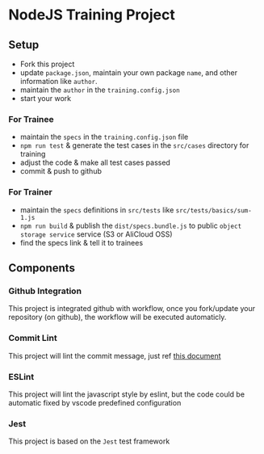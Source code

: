 # NodeJS Training Project

## Setup

* Fork this project
* update `package.json`, maintain your own package `name`, and other information like `author`.
* maintain the `author` in the `training.config.json`
* start your work

### For Trainee

* maintain the `specs` in the `training.config.json` file
* `npm run test` & generate the test cases in the `src/cases` directory for training
* adjust the code & make all test cases passed
* commit & push to github

### For Trainer

* maintain the `specs` definitions in `src/tests` like `src/tests/basics/sum-1.js`
* `npm run build` & publish the `dist/specs.bundle.js` to public `object storage service` service (S3 or AliCloud OSS)
* find the specs link & tell it to trainees

## Components

### Github Integration

This project is integrated github with workflow, once you fork/update your repository (on github), the workflow will be executed automaticly.

### Commit Lint

This project will lint the commit message, just ref [this document](https://github.com/conventional-changelog/commitlint)

### ESLint

This project will lint the javascript style by eslint, but the code could be automatic fixed by vscode predefined configuration

### Jest

This project is based on the `Jest` test framework